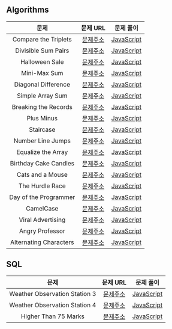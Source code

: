 ## Algorithms

|          문제          |                                                  문제 URL                                                   |                 문제 풀이                 |
| :--------------------: | :---------------------------------------------------------------------------------------------------------: | :---------------------------------------: |
|  Compare the Triplets  |      [문제주소](https://www.hackerrank.com/challenges/compare-the-triplets/problem?isFullScreen=true)       |  [JavaScript](./Compare_the_Triplets.js)  |
|  Divisible Sum Pairs   |       [문제주소](https://www.hackerrank.com/challenges/divisible-sum-pairs/problem?isFullScreen=true)       |  [JavaScript](./Divisible_Sum_Pairs.js)   |
|     Halloween Sale     |         [문제주소](https://www.hackerrank.com/challenges/halloween-sale/problem?isFullScreen=true)          |     [JavaScript](./Halloween_Sale.js)     |
|      Mini-Max Sum      |          [문제주소](https://www.hackerrank.com/challenges/mini-max-sum/problem?isFullScreen=true)           |      [JavaScript](./Mini-Max_Sum.js)      |
|  Diagonal Difference   |       [문제주소](https://www.hackerrank.com/challenges/diagonal-difference/problem?isFullScreen=true)       |  [JavaScript](./Diagonal_Difference.js)   |
|    Simple Array Sum    |        [문제주소](https://www.hackerrank.com/challenges/simple-array-sum/problem?isFullScreen=true)         |    [JavaScript](./Simple_Array_Sum.js)    |
|  Breaking the Records  | [문제주소](https://www.hackerrank.com/challenges/breaking-best-and-worst-records/problem?isFullScreen=true) |  [JavaScript](./Breaking_the_Records.js)  |
|       Plus Minus       |           [문제주소](https://www.hackerrank.com/challenges/plus-minus/problem?isFullScreen=true)            |       [JavaScript](./Plus_Minus.js)       |
|       Staircase        |            [문제주소](https://www.hackerrank.com/challenges/staircase/problem?isFullScreen=true)            |       [JavaScript](./Staircase.js)        |
|   Number Line Jumps    |            [문제주소](https://www.hackerrank.com/challenges/kangaroo/problem?isFullScreen=true)             |   [JavaScript](./Number_Line_Jumps.js)    |
|   Equalize the Array   |       [문제주소](https://www.hackerrank.com/challenges/equality-in-a-array/problem?isFullScreen=true)       |   [JavaScript](./Equalize_the_Array.js)   |
| Birthday Cake Candles  |      [문제주소](https://www.hackerrank.com/challenges/birthday-cake-candles/problem?isFullScreen=true)      | [JavaScript](./Birthday_Cake_Candles.js)  |
|    Cats and a Mouse    |        [문제주소](https://www.hackerrank.com/challenges/cats-and-a-mouse/problem?isFullScreen=true)         |    [JavaScript](./Cats_and_a_Mouse.js)    |
|    The Hurdle Race     |         [문제주소](https://www.hackerrank.com/challenges/the-hurdle-race/problem?isFullScreen=true)         |    [JavaScript](./The_Hurdle_Race.js)     |
| Day of the Programmer  |      [문제주소](https://www.hackerrank.com/challenges/day-of-the-programmer/problem?isFullScreen=true)      | [JavaScript](./Day_of_the_Programmer.js)  |
|       CamelCase        |            [문제주소](https://www.hackerrank.com/challenges/camelcase/problem?isFullScreen=true)            |       [JavaScript](./CamelCase.js)        |
|   Viral Advertising    |       [문제주소](https://www.hackerrank.com/challenges/strange-advertising/problem?isFullScreen=true)       |   [JavaScript](./Viral_Advertising.js)    |
|    Angry Professor     |         [문제주소](https://www.hackerrank.com/challenges/angry-professor/problem?isFullScreen=true)         |    [JavaScript](./Angry_Professor.js)     |
| Alternating Characters |     [문제주소](https://www.hackerrank.com/challenges/alternating-characters/problem?isFullScreen=true)      | [JavaScript](./Alternating_Characters.js) |

## SQL

|             문제              |                                                 문제 URL                                                  |                     문제 풀이                     |
| :---------------------------: | :-------------------------------------------------------------------------------------------------------: | :-----------------------------------------------: |
| Weather Observation Station 3 | [문제주소](https://www.hackerrank.com/challenges/weather-observation-station-3/problem?isFullScreen=true) | [JavaScript](./Weather_Observation_Station_3.sql) |
| Weather Observation Station 4 | [문제주소](https://www.hackerrank.com/challenges/weather-observation-station-4/problem?isFullScreen=true) | [JavaScript](./Weather_Observation_Station_4.sql) |
|     Higher Than 75 Marks      |      [문제주소](https://www.hackerrank.com/challenges/more-than-75-marks/problem?isFullScreen=true)       |     [JavaScript](./Higher_Than_75_Marks.sql)      |
